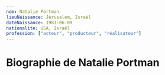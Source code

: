 ```yaml
---
nom: Natalie Portman
lieuNaissance: Jérusalem, Israël
dateNaissance: 1981-06-09
nationalite: USA, Israël
profession: ["acteur", "producteur", "réalisateur"]
---
```


# Biographie de Natalie Portman
